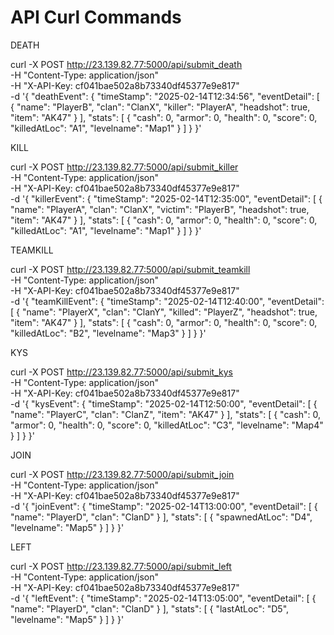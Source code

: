 # API Curl Commands
DEATH

curl -X POST http://23.139.82.77:5000/api/submit_death \
  -H "Content-Type: application/json" \
  -H "X-API-Key: cf041bae502a8b73340df45377e9e817" \
  -d '{
        "deathEvent": {
          "timeStamp": "2025-02-14T12:34:56",
          "eventDetail": [
            {
              "name": "PlayerB",
              "clan": "ClanX",
              "killer": "PlayerA",
              "headshot": true,
              "item": "AK47"
            }
          ],
          "stats": [
            {
              "cash": 0,
              "armor": 0,
              "health": 0,
              "score": 0,
              "killedAtLoc": "A1",
              "levelname": "Map1"
            }
          ]
        }
      }'

KILL

curl -X POST http://23.139.82.77:5000/api/submit_killer \
  -H "Content-Type: application/json" \
  -H "X-API-Key: cf041bae502a8b73340df45377e9e817" \
  -d '{
        "killerEvent": {
          "timeStamp": "2025-02-14T12:35:00",
          "eventDetail": [
            {
              "name": "PlayerA",
              "clan": "ClanX",
              "victim": "PlayerB",
              "headshot": true,
              "item": "AK47"
            }
          ],
          "stats": [
            {
              "cash": 0,
              "armor": 0,
              "health": 0,
              "score": 0,
              "killedAtLoc": "A1",
              "levelname": "Map1"
            }
          ]
        }
      }'

TEAMKILL

curl -X POST http://23.139.82.77:5000/api/submit_teamkill \
  -H "Content-Type: application/json" \
  -H "X-API-Key: cf041bae502a8b73340df45377e9e817" \
  -d '{
        "teamKillEvent": {
          "timeStamp": "2025-02-14T12:40:00",
          "eventDetail": [
            {
              "name": "PlayerX",
              "clan": "ClanY",
              "killed": "PlayerZ",
              "headshot": true,
              "item": "AK47"
            }
          ],
          "stats": [
            {
              "cash": 0,
              "armor": 0,
              "health": 0,
              "score": 0,
              "killedAtLoc": "B2",
              "levelname": "Map3"
            }
          ]
        }
      }'

KYS

curl -X POST http://23.139.82.77:5000/api/submit_kys \
  -H "Content-Type: application/json" \
  -H "X-API-Key: cf041bae502a8b73340df45377e9e817" \
  -d '{
        "kysEvent": {
          "timeStamp": "2025-02-14T12:50:00",
          "eventDetail": [
            {
              "name": "PlayerC",
              "clan": "ClanZ",
              "item": "AK47"
            }
          ],
          "stats": [
            {
              "cash": 0,
              "armor": 0,
              "health": 0,
              "score": 0,
              "killedAtLoc": "C3",
              "levelname": "Map4"
            }
          ]
        }
      }'

JOIN

curl -X POST http://23.139.82.77:5000/api/submit_join \
  -H "Content-Type: application/json" \
  -H "X-API-Key: cf041bae502a8b73340df45377e9e817" \
  -d '{
        "joinEvent": {
          "timeStamp": "2025-02-14T13:00:00",
          "eventDetail": [
            {
              "name": "PlayerD",
              "clan": "ClanD"
            }
          ],
          "stats": [
            {
              "spawnedAtLoc": "D4",
              "levelname": "Map5"
            }
          ]
        }
      }'

LEFT

curl -X POST http://23.139.82.77:5000/api/submit_left \
  -H "Content-Type: application/json" \
  -H "X-API-Key: cf041bae502a8b73340df45377e9e817" \
  -d '{
        "leftEvent": {
          "timeStamp": "2025-02-14T13:05:00",
          "eventDetail": [
            {
              "name": "PlayerD",
              "clan": "ClanD"
            }
          ],
          "stats": [
            {
              "lastAtLoc": "D5",
              "levelname": "Map5"
            }
          ]
        }
      }'


